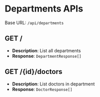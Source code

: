 # Departments APIs

Base URL: `/api/departments`

## GET /
- **Description**: List all departments
- **Response**: `DepartmentResponse[]`

## GET /{id}/doctors
- **Description**: List doctors in department
- **Response**: `DoctorResponse[]`
